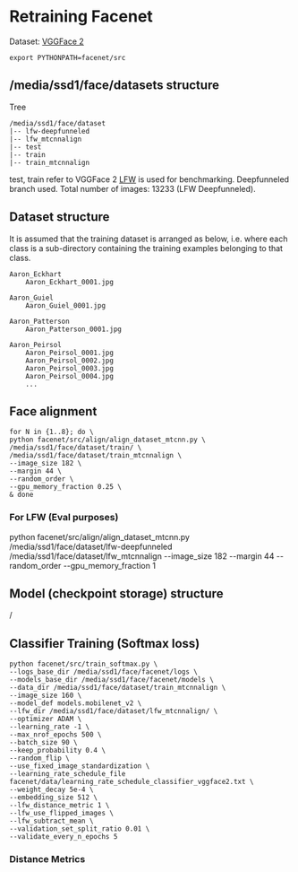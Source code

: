 # Retraining Facenet

Dataset: [VGGFace 2](http://www.robots.ox.ac.uk/~vgg/data/vgg_face2/)

`export PYTHONPATH=facenet/src`

## /media/ssd1/face/datasets structure

Tree

```text
/media/ssd1/face/dataset
|-- lfw-deepfunneled
|-- lfw_mtcnnalign
|-- test
|-- train
|-- train_mtcnnalign
```

test, train refer to VGGFace 2 [LFW](http://vis-www.cs.umass.edu/lfw/) is used for benchmarking. Deepfunneled branch used. Total number of images: 13233 \(LFW Deepfunneled\).

## Dataset structure

It is assumed that the training dataset is arranged as below, i.e. where each class is a sub-directory containing the training examples belonging to that class.

```text
Aaron_Eckhart
    Aaron_Eckhart_0001.jpg

Aaron_Guiel
    Aaron_Guiel_0001.jpg

Aaron_Patterson
    Aaron_Patterson_0001.jpg

Aaron_Peirsol
    Aaron_Peirsol_0001.jpg
    Aaron_Peirsol_0002.jpg
    Aaron_Peirsol_0003.jpg
    Aaron_Peirsol_0004.jpg
    ...
```

## Face alignment

```text
for N in {1..8}; do \
python facenet/src/align/align_dataset_mtcnn.py \
/media/ssd1/face/dataset/train/ \
/media/ssd1/face/dataset/train_mtcnnalign \
--image_size 182 \
--margin 44 \
--random_order \
--gpu_memory_fraction 0.25 \
& done
```

### For LFW \(Eval purposes\)

python facenet/src/align/align\_dataset\_mtcnn.py  /media/ssd1/face/dataset/lfw-deepfunneled  /media/ssd1/face/dataset/lfw\_mtcnnalign  --image\_size 182  --margin 44  --random\_order  --gpu\_memory\_fraction 1

## Model \(checkpoint storage\) structure

/

## Classifier Training \(Softmax loss\)

```text
python facenet/src/train_softmax.py \
--logs_base_dir /media/ssd1/face/facenet/logs \
--models_base_dir /media/ssd1/face/facenet/models \
--data_dir /media/ssd1/face/dataset/train_mtcnnalign \
--image_size 160 \
--model_def models.mobilenet_v2 \
--lfw_dir /media/ssd1/face/dataset/lfw_mtcnnalign/ \
--optimizer ADAM \
--learning_rate -1 \
--max_nrof_epochs 500 \
--batch_size 90 \
--keep_probability 0.4 \
--random_flip \
--use_fixed_image_standardization \
--learning_rate_schedule_file facenet/data/learning_rate_schedule_classifier_vggface2.txt \
--weight_decay 5e-4 \
--embedding_size 512 \
--lfw_distance_metric 1 \
--lfw_use_flipped_images \
--lfw_subtract_mean \
--validation_set_split_ratio 0.01 \
--validate_every_n_epochs 5
```

### Distance Metrics

